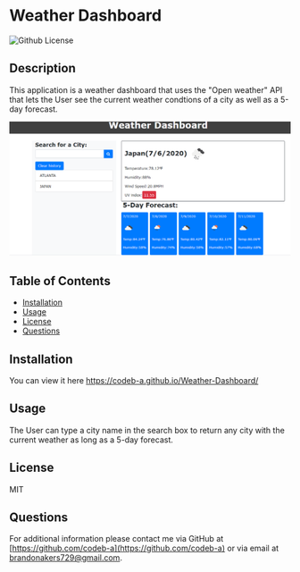 # Weather Dashboard

![Github License](https://img.shields.io/badge/License-MIT-yellow.svg)

## Description

This application is a weather dashboard that uses the "Open weather" API that lets the User see the current weather condtions of a city as well as a 5-day forecast.

![](assets/image/screenshoot.PNG)

## Table of Contents

- [Installation](#Installation)
- [Usage](#Usage)
- [License](#License)
- [Questions](#Questions)

## Installation

You can view it here https://codeb-a.github.io/Weather-Dashboard/

## Usage

The User can type a city name in the search box to return any city with the current weather as long as a 5-day forecast.

## License

MIT

## Questions

For additional information please contact me via GitHub at [https://github.com/codeb-a](https://github.com/codeb-a) or via email at [brandonakers729@gmail.com](mailto:brandonakers729@gmail.com?subject=[GitHub]%README%Generator).
